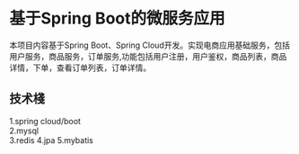 # 基于Spring Boot的微服务应用

本项目内容基于Spring Boot、Spring Cloud开发。实现电商应用基础服务，包括用户服务，商品服务，订单服务,功能包括用户注册，用户鉴权，商品列表，商品详情，下单，查看订单列表，订单详情。

## 技术棧
1.spring cloud/boot  
2.mysql  
3.redis
4.jpa 
5.mybatis  
